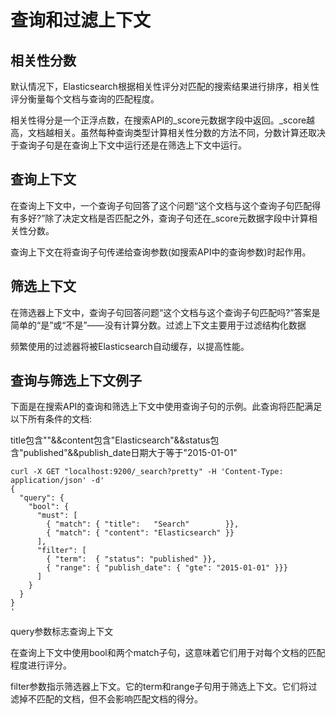 # 查询和过滤上下文

## 相关性分数

默认情况下，Elasticsearch根据相关性评分对匹配的搜索结果进行排序，相关性评分衡量每个文档与查询的匹配程度。

相关性得分是一个正浮点数，在搜索API的_score元数据字段中返回。_score越高，文档越相关。虽然每种查询类型计算相关性分数的方法不同，分数计算还取决于查询子句是在查询上下文中运行还是在筛选上下文中运行。


## 查询上下文

在查询上下文中，一个查询子句回答了这个问题“这个文档与这个查询子句匹配得有多好?”除了决定文档是否匹配之外，查询子句还在_score元数据字段中计算相关性分数。

查询上下文在将查询子句传递给查询参数(如搜索API中的查询参数)时起作用。


## 筛选上下文

在筛选器上下文中，查询子句回答问题“这个文档与这个查询子句匹配吗?”答案是简单的“是”或“不是”——没有计算分数。过滤上下文主要用于过滤结构化数据

频繁使用的过滤器将被Elasticsearch自动缓存，以提高性能。

## 查询与筛选上下文例子

下面是在搜索API的查询和筛选上下文中使用查询子句的示例。此查询将匹配满足以下所有条件的文档:

title包含""&&content包含"Elasticsearch"&&status包含"published"&&publish_date日期大于等于"2015-01-01"

```
curl -X GET "localhost:9200/_search?pretty" -H 'Content-Type: application/json' -d'
{
  "query": { 
    "bool": { 
      "must": [
        { "match": { "title":   "Search"        }},
        { "match": { "content": "Elasticsearch" }}
      ],
      "filter": [ 
        { "term":  { "status": "published" }},
        { "range": { "publish_date": { "gte": "2015-01-01" }}}
      ]
    }
  }
}
'

```

query参数标志查询上下文

在查询上下文中使用bool和两个match子句，这意味着它们用于对每个文档的匹配程度进行评分。

filter参数指示筛选器上下文。它的term和range子句用于筛选上下文。它们将过滤掉不匹配的文档，但不会影响匹配文档的得分。








